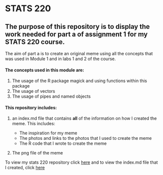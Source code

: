 # STATS 220

## The purpose of this repository is to display the work needed for part a of assignment 1 for my STATS 220 course.

The aim of part a is to create an original meme using all the concepts that was used in Module 1 and in labs 1 and 2 of the course.

#### The concepts used in this module are:
1. The usage of the R package magick and using functions within this package
2. The usage of vectors
3. The usage of pipes and named objects
#### This repository includes:

1. an index.md file that contains **all** of the information on how I created the meme. This includes:
    * The inspiration for my meme
    * The photos and links to the photos that I used to create the meme
    * The R code that I wrote to create the meme
    
2. The png file of the meme






To view my stats 220 repository click [here](https://github.com/Kiara-Med/stats220) and to view the index.md file that I created, click [here](https://github.com/Kiara-Med/stats220/blob/cdea589a24bb079ba2f5ff7ad07e081543ac172b/index.md)
